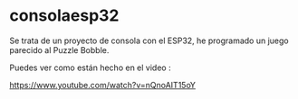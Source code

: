 # consolaesp32

Se trata de un proyecto de consola con el ESP32, he programado un juego parecido al Puzzle Bobble.

Puedes ver como están hecho en el video :

https://www.youtube.com/watch?v=nQnoAIT15oY


